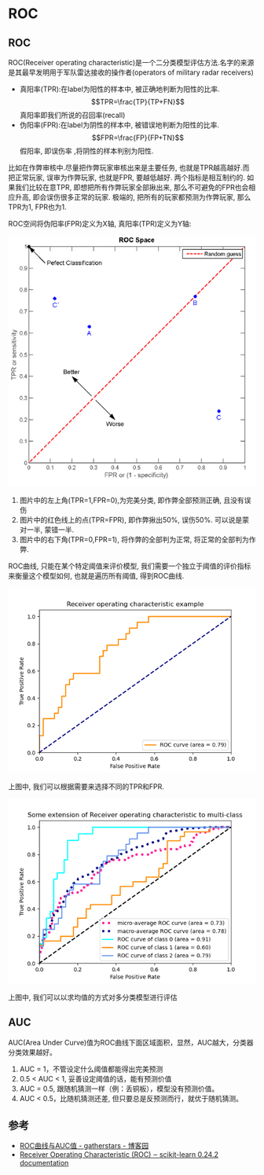# ROC


## ROC
ROC(Receiver operating characteristic)是一个二分类模型评估方法.名字的来源是其最早发明用于军队雷达接收的操作者(operators of military radar receivers)


- 真阳率(TPR):在label为阳性的样本中, 被正确地判断为阳性的比率. $$TPR=\frac{TP}{TP+FN}$$
真阳率即我们所说的召回率(recall)
- 伪阳率(FPR):在label为阴性的样本中, 被错误地判断为阳性的比率.$$FPR=\frac{FP}{FP+TN}$$
假阳率, 即误伤率 ,将阴性的样本判别为阳性.


比如在作弊审核中.尽量把作弊玩家审核出来是主要任务, 也就是TPR越高越好.而把正常玩家, 误审为作弊玩家, 也就是FPR, 要越低越好. 两个指标是相互制约的. 如果我们比较在意TPR, 即想把所有作弊玩家全部揪出来, 那么不可避免的FPR也会相应升高, 即会误伤很多正常的玩家. 极端的, 把所有的玩家都预测为作弊玩家, 那么TPR为1, FPR也为1.


ROC空间将伪阳率(FPR)定义为X轴, 真阳率(TPR)定义为Y轴:

![2.png](./roc/2.png)

1. 图片中的左上角(TPR=1,FPR=0),为完美分类, 即作弊全部预测正确, 且没有误伤
2. 图片中的红色线上的点(TPR=FPR), 即作弊揪出50%, 误伤50%. 可以说是蒙对一半, 蒙错一半.
3. 图片中的右下角(TPR=0,FPR=1), 将作弊的全部判为正常, 将正常的全部判为作弊.

ROC曲线, 只能在某个特定阈值来评价模型, 我们需要一个独立于阈值的评价指标来衡量这个模型如何, 也就是遍历所有阈值, 得到ROC曲线.

![3.png](./roc/3.png)

上图中, 我们可以根据需要来选择不同的TPR和FPR.

![4.png](./roc/4.png)

上图中, 我们可以以求均值的方式对多分类模型进行评估


## AUC
AUC(Area Under Curve)值为ROC曲线下面区域面积，显然，AUC越大，分类器分类效果越好。
1. AUC = 1，不管设定什么阈值都能得出完美预测
2. 0.5 < AUC < 1, 妥善设定阈值的话，能有预测价值
3. AUC = 0.5, 跟随机猜测一样（例：丢铜板），模型没有预测价值。
4. AUC < 0.5，比随机猜测还差, 但只要总是反预测而行，就优于随机猜测。

## 参考

- [ROC曲线与AUC值 - gatherstars - 博客园](https://www.cnblogs.com/gatherstars/p/6084696.html)
- [Receiver Operating Characteristic (ROC) ‒ scikit-learn 0.24.2 documentation](https://scikit-learn.org/stable/auto_examples/model_selection/plot_roc.html)

